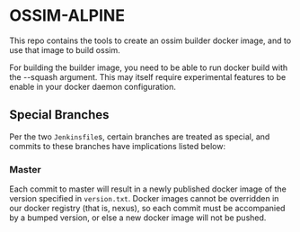 # OSSIM-ALPINE

This repo contains the tools to create an ossim builder docker image, and to use that image to build ossim.

For building the builder image, you need to be able to run docker build with the --squash argument. This may
itself require experimental features to be enable in your docker daemon configuration.

## Special Branches

Per the two `Jenkinsfile`s, certain branches are treated as special, and commits to these branches have implications 
listed below:

### Master

Each commit to master will result in a newly published docker image of the version specified in `version.txt`.
Docker images cannot be overridden in our docker registry (that is, nexus), so each commit must be accompanied by a 
bumped version, or else a new docker image will not be pushed.